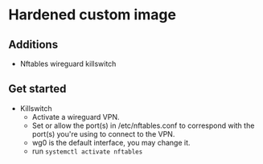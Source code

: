 # Hardened custom image

## Additions
* Nftables wireguard killswitch

## Get started
* Killswitch
  * Activate a wireguard VPN.
  * Set or allow the port(s) in /etc/nftables.conf to correspond with the port(s) you're using to connect to the VPN.
  * wg0 is the default interface, you may change it.
  * run ```systemctl activate nftables```
